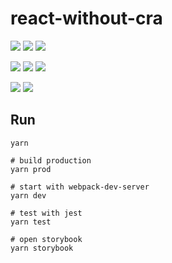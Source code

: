 # react-without-cra

![](https://img.shields.io/badge/-React-61DAFB?&logo=React&logoColor=white)
![](https://img.shields.io/badge/-Typescript-4075bb?&logo=TypeScript&logoColor=white)
![](https://img.shields.io/badge/-Webpack-8DD6F9?&logo=Webpack&logoColor=black)

![](https://img.shields.io/badge/-Jest-b74d22?&logo=Jest&logoColor=white)
![](https://img.shields.io/badge/-Storybook-FF4785?&logo=Storybook&logoColor=white)
![](https://img.shields.io/badge/-Chromatic-FC531F?&logo=Chromatic&logoColor=white)  

![](https://img.shields.io/badge/-Prettier-F7B93E?&logo=Prettier&logoColor=white)
![](https://img.shields.io/badge/-ESLint-4B32C3?&logo=ESLint&logoColor=white)

## Run

```shell
yarn

# build production
yarn prod

# start with webpack-dev-server
yarn dev

# test with jest
yarn test

# open storybook
yarn storybook
```
